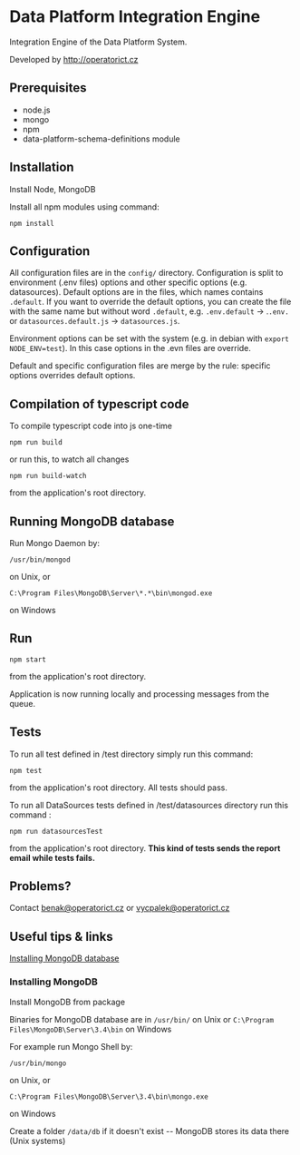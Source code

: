 # Data Platform Integration Engine

Integration Engine of the Data Platform System.

Developed by http://operatorict.cz

## Prerequisites

- node.js
- mongo
- npm
- data-platform-schema-definitions module

## Installation

Install Node, MongoDB

Install all npm modules using command:
```
npm install
```

## Configuration

All configuration files are in the `config/` directory. Configuration is split to environment (.env files) options and other specific options (e.g. datasources). Default options are in the files, which names contains `.default`. If you want to override the default options, you can create the file with the same name but without word `.default`, e.g. `.env.default` -> .`.env.` or `datasources.default.js` -> `datasources.js`.

Environment options can be set with the system (e.g. in debian with `export NODE_ENV=test`). In this case options in the .evn files are override.

Default and specific configuration files are merge by the rule: specific options overrides default options.


## Compilation of typescript code

To compile typescript code into js one-time

```
npm run build
```
or run this, to watch all changes
```
npm run build-watch
```
from the application's root directory.


## Running MongoDB database

Run Mongo Daemon by:
```
/usr/bin/mongod
```
on Unix, or
```
C:\Program Files\MongoDB\Server\*.*\bin\mongod.exe
```
on Windows


## Run

```
npm start
```

from the application's root directory.

Application is now running locally and processing messages from the queue.


## Tests

To run all test defined in /test directory simply run this command:
```
npm test
```
from the application's root directory. All tests should pass.

To run all DataSources tests defined in /test/datasources directory run this command :
```
npm run datasourcesTest
```
from the application's root directory. **This kind of tests sends the report email while tests fails.**


## Problems?

Contact benak@operatorict.cz or vycpalek@operatorict.cz

## Useful tips & links
[Installing MongoDB database](https://docs.mongodb.com/master/tutorial/install-mongodb-on-debian/?_ga=1.255632584.174019589.1492515586)

### Installing MongoDB
Install MongoDB from package

Binaries for MongoDB database are in `/usr/bin/` on Unix or `C:\Program Files\MongoDB\Server\3.4\bin` on Windows

For example run Mongo Shell by:
```
/usr/bin/mongo
```
on Unix, or
```
C:\Program Files\MongoDB\Server\3.4\bin\mongo.exe
```
on Windows

Create a folder `/data/db` if it doesn't exist -- MongoDB stores its data there (Unix systems)